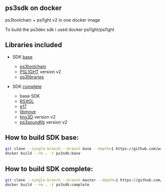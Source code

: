 ps3sdk on docker
----------------

ps3toolchain + psl1ght v2 in one docker image

To build the ps3dev sdk i used docker psl1ght/psl1ght

## Libraries included

- SDK [base](https://github.com/wargio/ps3sdk-docker/tree/base)
	- [ps3toolchain](https://github.com/ps3dev/ps3toolchain)
	- [PSL1GHT](https://github.com/ps3dev/PSL1GHT) version v2
	- [ps3libraries](https://github.com/ps3dev/ps3libraries)

- SDK [complete](https://github.com/wargio/ps3sdk-docker/tree/master)
	- base SDK
	- [RSXGL](https://github.com/gzorin/RSXGL)
	- [e17](https://github.com/kakaroto/e17)
	- [libmove](https://github.com/wargio/libmove)
	- [tiny3D](https://github.com/wargio/tiny3D) version v2
	- [ps3soundlib](https://github.com/wargio/ps3soundlib) version v2

## How to build SDK base:

```bash
git clone --single-branch --branch base --depth=1 https://github.com/wargio/ps3sdk-docker.git
docker build --rm . -t ps3sdk:base
```

## How to build SDK complete:

```bash
git clone --single-branch --branch master --depth=1 https://github.com/wargio/ps3sdk-docker.git
docker build --rm . -t ps3sdk:complete
```

